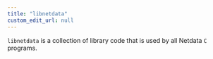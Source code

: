 ```yaml
---
title: "libnetdata"
custom_edit_url: null
---
```




`libnetdata` is a collection of library code that is used by all Netdata `C` programs.


